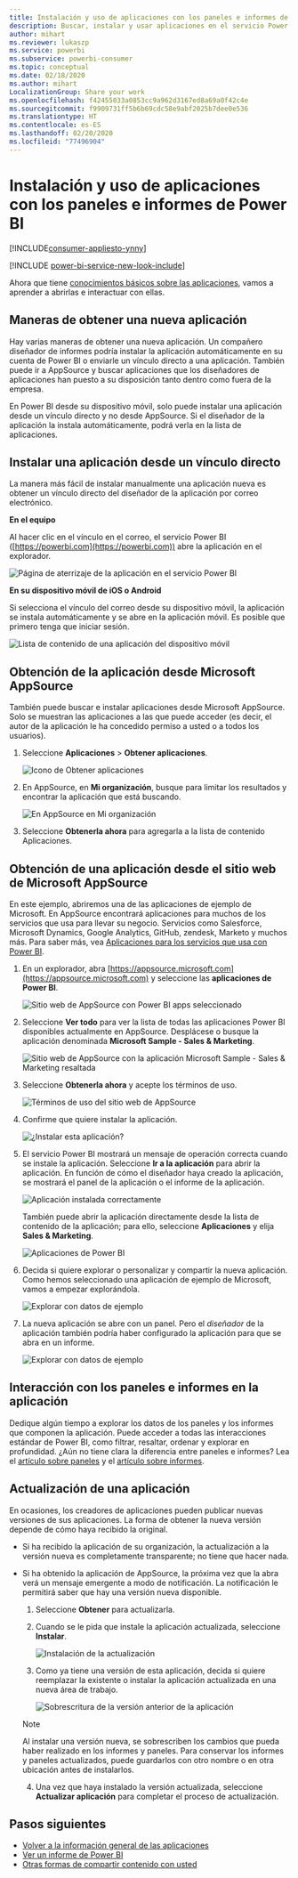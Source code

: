 ```yaml
---
title: Instalación y uso de aplicaciones con los paneles e informes de Power BI
description: Buscar, instalar y usar aplicaciones en el servicio Power BI.
author: mihart
ms.reviewer: lukaszp
ms.service: powerbi
ms.subservice: powerbi-consumer
ms.topic: conceptual
ms.date: 02/18/2020
ms.author: mihart
LocalizationGroup: Share your work
ms.openlocfilehash: f42455033a0853cc9a962d3167ed8a69a0f42c4e
ms.sourcegitcommit: f9909731ff5b6b69cdc58e9abf2025b7dee0e536
ms.translationtype: HT
ms.contentlocale: es-ES
ms.lasthandoff: 02/20/2020
ms.locfileid: "77496904"
---
```

# <a name="install-and-use-apps-with-dashboards-and-reports-in-power-bi"></a>Instalación y uso de aplicaciones con los paneles e informes de Power BI

[!INCLUDE[consumer-appliesto-ynny](../includes/consumer-appliesto-ynny.md)]

[!INCLUDE [power-bi-service-new-look-include](../includes/power-bi-service-new-look-include.md)]

Ahora que tiene [conocimientos básicos sobre las aplicaciones](end-user-apps.md), vamos a aprender a abrirlas e interactuar con ellas. 

## <a name="ways-to-get-a-new-app"></a>Maneras de obtener una nueva aplicación
Hay varias maneras de obtener una nueva aplicación. Un compañero diseñador de informes podría instalar la aplicación automáticamente en su cuenta de Power BI o enviarle un vínculo directo a una aplicación. También puede ir a AppSource y buscar aplicaciones que los diseñadores de aplicaciones han puesto a su disposición tanto dentro como fuera de la empresa. 

En Power BI desde su dispositivo móvil, solo puede instalar una aplicación desde un vínculo directo y no desde AppSource. Si el diseñador de la aplicación la instala automáticamente, podrá verla en la lista de aplicaciones.

## <a name="install-an-app-from-a-direct-link"></a>Instalar una aplicación desde un vínculo directo
La manera más fácil de instalar manualmente una aplicación nueva es obtener un vínculo directo del diseñador de la aplicación por correo electrónico.  

**En el equipo** 

Al hacer clic en el vínculo en el correo, el servicio Power BI ([https://powerbi.com](https://powerbi.com)) abre la aplicación en el explorador. 

![Página de aterrizaje de la aplicación en el servicio Power BI](./media/end-user-app-view/power-bi-app-from-link.png)

**En su dispositivo móvil de iOS o Android** 

Si selecciona el vínculo del correo desde su dispositivo móvil, la aplicación se instala automáticamente y se abre en la aplicación móvil. Es posible que primero tenga que iniciar sesión. 

![Lista de contenido de una aplicación del dispositivo móvil](./media/end-user-app-view/power-bi-ios.png)

## <a name="get-the-app-from-microsoft-appsource"></a>Obtención de la aplicación desde Microsoft AppSource
También puede buscar e instalar aplicaciones desde Microsoft AppSource. Solo se muestran las aplicaciones a las que puede acceder (es decir, el autor de la aplicación le ha concedido permiso a usted o a todos los usuarios).

1. Seleccione **Aplicaciones**  > **Obtener aplicaciones**. 
   
    ![Icono de Obtener aplicaciones](./media/end-user-app-view/power-bi-get-app2.png)    
2. En AppSource, en **Mi organización**, busque para limitar los resultados y encontrar la aplicación que está buscando.
   
    ![En AppSource en Mi organización](./media/end-user-app-view/power-bi-opportunity-app.png)
3. Seleccione **Obtenerla ahora** para agregarla a la lista de contenido Aplicaciones. 

## <a name="get-an-app-from-the-microsoft-appsource-website"></a>Obtención de una aplicación desde el sitio web de Microsoft AppSource 

En este ejemplo, abriremos una de las aplicaciones de ejemplo de Microsoft. En AppSource encontrará aplicaciones para muchos de los servicios que usa para llevar su negocio.  Servicios como Salesforce, Microsoft Dynamics, Google Analytics, GitHub, zendesk, Marketo y muchos más. Para saber más, vea [Aplicaciones para los servicios que usa con Power BI](../service-connect-to-services.md). 

1. En un explorador, abra [https://appsource.microsoft.com](https://appsource.microsoft.com) y seleccione las **aplicaciones de Power BI**.

    ![Sitio web de AppSource con Power BI apps seleccionado  ](./media/end-user-apps/power-bi-appsource.png)


2. Seleccione **Ver todo** para ver la lista de todas las aplicaciones Power BI disponibles actualmente en AppSource. Desplácese o busque la aplicación denominada **Microsoft Sample - Sales & Marketing**.

    ![Sitio web de AppSource con la aplicación Microsoft Sample - Sales & Marketing resaltada  ](./media/end-user-apps/power-bi-appsource-samples.png)

3. Seleccione **Obtenerla ahora** y acepte los términos de uso.

    ![Términos de uso del sitio web de AppSource ](./media/end-user-apps/power-bi-permission.png)


4. Confirme que quiere instalar la aplicación.

    ![¿Instalar esta aplicación?  ](./media/end-user-apps/power-bi-app-install.png)

5. El servicio Power BI mostrará un mensaje de operación correcta cuando se instale la aplicación. Seleccione **Ir a la aplicación** para abrir la aplicación. En función de cómo el diseñador haya creado la aplicación, se mostrará el panel de la aplicación o el informe de la aplicación.

    ![Aplicación instalada correctamente ](./media/end-user-apps/power-bi-app-ready.png)

    También puede abrir la aplicación directamente desde la lista de contenido de la aplicación; para ello, seleccione **Aplicaciones** y elija **Sales & Marketing**.

    ![Aplicaciones de Power BI](./media/end-user-apps/power-bi-apps.png)


6. Decida si quiere explorar o personalizar y compartir la nueva aplicación. Como hemos seleccionado una aplicación de ejemplo de Microsoft, vamos a empezar explorándola. 

    ![Explorar con datos de ejemplo](./media/end-user-apps/power-bi-explore.png)

7.  La nueva aplicación se abre con un panel. Pero el *diseñador* de la aplicación también podría haber configurado la aplicación para que se abra en un informe.  

    ![Explorar con datos de ejemplo](./media/end-user-apps/power-bi-new-app.png)


## <a name="interact-with-the-dashboards-and-reports-in-the-app"></a>Interacción con los paneles e informes en la aplicación
Dedique algún tiempo a explorar los datos de los paneles y los informes que componen la aplicación. Puede acceder a todas las interacciones estándar de Power BI, como filtrar, resaltar, ordenar y explorar en profundidad.  ¿Aún no tiene clara la diferencia entre paneles e informes?  Lea el [artículo sobre paneles](end-user-dashboards.md) y el [artículo sobre informes](end-user-reports.md).  

## <a name="update-an-app"></a>Actualización de una aplicación 

En ocasiones, los creadores de aplicaciones pueden publicar nuevas versiones de sus aplicaciones. La forma de obtener la nueva versión depende de cómo haya recibido la original. 

* Si ha recibido la aplicación de su organización, la actualización a la versión nueva es completamente transparente; no tiene que hacer nada. 

* Si ha obtenido la aplicación de AppSource, la próxima vez que la abra verá un mensaje emergente a modo de notificación. La notificación le permitirá saber que hay una versión nueva disponible. 

    1. Seleccione **Obtener** para actualizarla.  

        <!--![App update notification](./media/end-user-app-view/power-bi-new-app-version-notification.png) -->

    2. Cuando se le pida que instale la aplicación actualizada, seleccione **Instalar**. 

        ![Instalación de la actualización](./media/end-user-app-view/power-bi-install.png) 

    3. Como ya tiene una versión de esta aplicación, decida si quiere reemplazar la existente o instalar la aplicación actualizada en una nueva área de trabajo.   

        ![Sobrescritura de la versión anterior de la aplicación](./media/end-user-app-view/power-bi-already-installed.png) 


    > [!NOTE] 
    > Al instalar una versión nueva, se sobrescriben los cambios que pueda haber realizado en los informes y paneles. Para conservar los informes y paneles actualizados, puede guardarlos con otro nombre o en otra ubicación antes de instalarlos. 

    4. Una vez que haya instalado la versión actualizada, seleccione **Actualizar aplicación** para completar el proceso de actualización. 

    <!--![Update app](./media/end-user-app-view/power-bi-new-app-version-update-app.png) -->


## <a name="next-steps"></a>Pasos siguientes
* [Volver a la información general de las aplicaciones](end-user-apps.md)
* [Ver un informe de Power BI](end-user-report-open.md)
* [Otras formas de compartir contenido con usted](end-user-shared-with-me.md)
